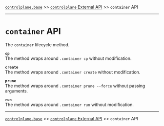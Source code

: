 [`controlplane.base`](../README.md) >> [`controlplane` External API](./CONTROLPLANE-BASE-EXTERNAL-API.md) >> `container` API

-----

# `container` API

The `container` lifecycle method.

__`cp`__  
The method wraps around `.container cp` without modification.  

__`create`__  
The method wraps around `.container create` without modification.  

__`prune`__  
The method wraps around `.container prune --force` without passing arguments.  

__`run`__  
The method wraps around `.container run` without modification.  

-----
[`controlplane.base`](../README.md) >> [`controlplane` External API](./CONTROLPLANE-BASE-EXTERNAL-API.md) >> `container` API
